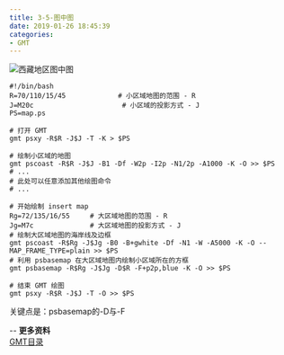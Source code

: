 ```yaml
---
title: 3-5-图中图
date: 2019-01-26 18:45:39
categories:
- GMT
---
```

![西藏地区图中图](https://upload-images.jianshu.io/upload_images/7955445-0185f8650a4a521f.png?imageMogr2/auto-orient/strip%7CimageView2/2/w/440)

```
#!/bin/bash
R=70/110/15/45             # 小区域地图的范围 - R
J=M20c                      # 小区域的投影方式 - J
PS=map.ps

# 打开 GMT
gmt psxy -R$R -J$J -T -K > $PS

# 绘制小区域的地图
gmt pscoast -R$R -J$J -B1 -Df -W2p -I2p -N1/2p -A1000 -K -O >> $PS
# ...
# 此处可以任意添加其他绘图命令
# ...

# 开始绘制 insert map
Rg=72/135/16/55     # 大区域地图的范围 - R
Jg=M7c              # 大区域地图的投影方式 - J
# 绘制大区域地图的海岸线及边框
gmt pscoast -R$Rg -J$Jg -B0 -B+gwhite -Df -N1 -W -A5000 -K -O --MAP_FRAME_TYPE=plain >> $PS
# 利用 psbasemap 在大区域地图内绘制小区域所在的方框
gmt psbasemap -R$Rg -J$Jg -D$R -F+p2p,blue -K -O >> $PS

# 结束 GMT 绘图
gmt psxy -R$R -J$J -T -O >> $PS
```

关键点是：psbasemap的-D与-F

--
**更多资料**  
[GMT目录](https://www.jianshu.com/p/321f67983c42)
